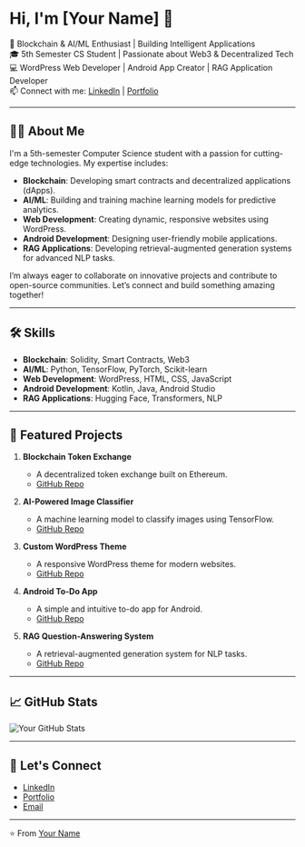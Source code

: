 # Hi, I'm [Your Name] 👋  

🚀 Blockchain & AI/ML Enthusiast | Building Intelligent Applications  
🎓 5th Semester CS Student | Passionate about Web3 & Decentralized Tech  
💻 WordPress Web Developer | Android App Creator | RAG Application Developer  
📫 Connect with me: [LinkedIn](www.linkedin.com/in/your-profile) | [Portfolio](yourportfolio.com)  

---

## 👨‍💻 About Me  
I'm a 5th-semester Computer Science student with a passion for cutting-edge technologies. My expertise includes:  
- **Blockchain**: Developing smart contracts and decentralized applications (dApps).  
- **AI/ML**: Building and training machine learning models for predictive analytics.  
- **Web Development**: Creating dynamic, responsive websites using WordPress.  
- **Android Development**: Designing user-friendly mobile applications.  
- **RAG Applications**: Developing retrieval-augmented generation systems for advanced NLP tasks.  

I’m always eager to collaborate on innovative projects and contribute to open-source communities. Let’s connect and build something amazing together!  

---

## 🛠️ Skills  
- **Blockchain**: Solidity, Smart Contracts, Web3  
- **AI/ML**: Python, TensorFlow, PyTorch, Scikit-learn  
- **Web Development**: WordPress, HTML, CSS, JavaScript  
- **Android Development**: Kotlin, Java, Android Studio  
- **RAG Applications**: Hugging Face, Transformers, NLP  

---

## 🌟 Featured Projects  
1. **Blockchain Token Exchange**  
   - A decentralized token exchange built on Ethereum.  
   - [GitHub Repo](#)  

2. **AI-Powered Image Classifier**  
   - A machine learning model to classify images using TensorFlow.  
   - [GitHub Repo](#)  

3. **Custom WordPress Theme**  
   - A responsive WordPress theme for modern websites.  
   - [GitHub Repo](#)  

4. **Android To-Do App**  
   - A simple and intuitive to-do app for Android.  
   - [GitHub Repo](#)  

5. **RAG Question-Answering System**  
   - A retrieval-augmented generation system for NLP tasks.  
   - [GitHub Repo](#)  

---

## 📈 GitHub Stats  
![Your GitHub Stats](https://github-readme-stats.vercel.app/api?username=YourUsername&show_icons=true&theme=radical)  

---

## 🔗 Let's Connect  
- [LinkedIn](www.linkedin.com/in/your-profile)  
- [Portfolio](yourportfolio.com)  
- [Email](mailto:youremail@example.com)  

---

⭐️ From [Your Name](https://github.com/YourUsername)  
